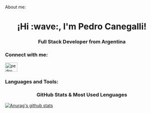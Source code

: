 About me:
<h1 align="center">¡Hi :wave:, I'm Pedro Canegalli!</h1>
<h3 align="center">Full Stack Developer from Argentina</h3>

<h3 align="left">Connect with me:</h3>
<p align="left">
<a href="https://www.linkedin.com/in/pedro-canegalli/" target="blank"><img align="center" src="https://raw.githubusercontent.com/rahuldkjain/github-profile-readme-generator/master/src/images/icons/Social/linked-in-alt.svg" alt="pedro canegalli" height="30" width="40" /></a>
</p>

<h3 align="left">Languages and Tools:</h3>


<h3 align="center">GitHub Stats & Most Used Lenguages</h3>

[![Anurag's github stats](https://github-readme-stats.vercel.app/api?username=PedroCanegalli&show_icons=true&theme=dark)](https://github.com/PedroCanegalli/github-readme-stats)
